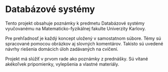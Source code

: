 # Databázové systémy

Tento projekt obsahuje poznámky k predmetu Databázové systémy vyučovanému na Matematicko-fyzikálnej fakulte Univerzity Karlovy.

Pre prehľadnosť je každý koncept uložený v samostatnom súbore. Témy sú spracované pomocou obrázkov aj slovných komentárov. Takisto sú uvedené návrhy riešenia domácich úloh zadávaných na cvičení.

Projekt má slúžiť v prvom rade ako poznámky z prednášky. Sú vítané akékoľvek pripomienky, vylepšenia a vlastné materiály.
